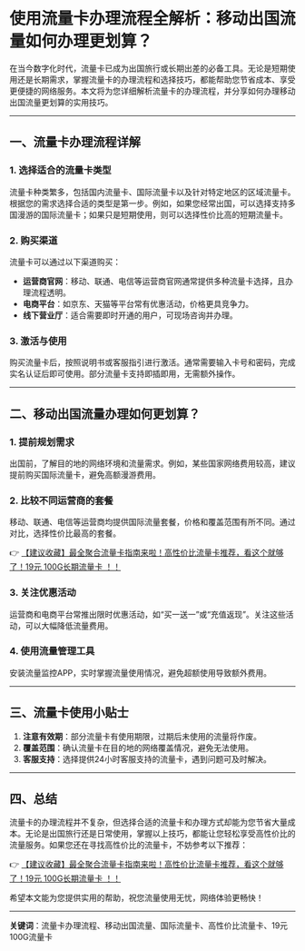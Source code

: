 # 使用流量卡办理流程全解析：移动出国流量如何办理更划算？

在当今数字化时代，流量卡已成为出国旅行或长期出差的必备工具。无论是短期使用还是长期需求，掌握流量卡的办理流程和选择技巧，都能帮助您节省成本、享受更便捷的网络服务。本文将为您详细解析流量卡的办理流程，并分享如何办理移动出国流量更划算的实用技巧。

---

## 一、流量卡办理流程详解

### 1. 选择适合的流量卡类型
流量卡种类繁多，包括国内流量卡、国际流量卡以及针对特定地区的区域流量卡。根据您的需求选择合适的类型是第一步。例如，如果您经常出国，可以选择支持多国漫游的国际流量卡；如果只是短期使用，则可以选择性价比高的短期流量卡。

### 2. 购买渠道
流量卡可以通过以下渠道购买：
- **运营商官网**：移动、联通、电信等运营商官网通常提供多种流量卡选择，且办理流程透明。
- **电商平台**：如京东、天猫等平台常有优惠活动，价格更具竞争力。
- **线下营业厅**：适合需要即时开通的用户，可现场咨询并办理。

### 3. 激活与使用
购买流量卡后，按照说明书或客服指引进行激活。通常需要输入卡号和密码，完成实名认证后即可使用。部分流量卡支持即插即用，无需额外操作。

---

## 二、移动出国流量办理如何更划算？

### 1. 提前规划需求
出国前，了解目的地的网络环境和流量需求。例如，某些国家网络费用较高，建议提前购买国际流量卡，避免高额漫游费用。

### 2. 比较不同运营商的套餐
移动、联通、电信等运营商均提供国际流量套餐，价格和覆盖范围有所不同。通过对比，选择性价比最高的套餐。

👉 [【建议收藏】最全聚合流量卡指南来啦！高性价比流量卡推荐，看这个就够了！19元 100G长期流量卡 ！！](https://bit.ly/Liuliangka)

### 3. 关注优惠活动
运营商和电商平台常推出限时优惠活动，如“买一送一”或“充值返现”。关注这些活动，可以大幅降低流量费用。

### 4. 使用流量管理工具
安装流量监控APP，实时掌握流量使用情况，避免超额使用导致额外费用。

---

## 三、流量卡使用小贴士

1. **注意有效期**：部分流量卡有使用期限，过期后未使用的流量将作废。
2. **覆盖范围**：确认流量卡在目的地的网络覆盖情况，避免无法使用。
3. **客服支持**：选择提供24小时客服支持的流量卡，遇到问题可及时解决。

---

## 四、总结

流量卡的办理流程并不复杂，但选择合适的流量卡和办理方式却能为您节省大量成本。无论是出国旅行还是日常使用，掌握以上技巧，都能让您轻松享受高性价比的流量服务。如果您还在寻找高性价比的流量卡，不妨参考以下推荐：

👉 [【建议收藏】最全聚合流量卡指南来啦！高性价比流量卡推荐，看这个就够了！19元 100G长期流量卡 ！！](https://bit.ly/Liuliangka)

希望本文能为您提供实用的帮助，祝您流量使用无忧，网络体验更畅快！

---

**关键词**：流量卡办理流程、移动出国流量、国际流量卡、高性价比流量卡、19元100G流量卡